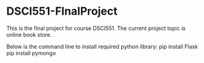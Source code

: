 # DSCI551-FInalProject
This is the final project for course DSCI551. The current project topic is online book store.

Below is the command line to install required python library:
pip install Flask
pip install pymongo
